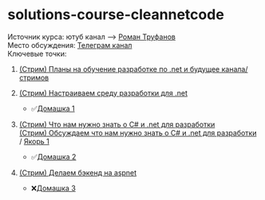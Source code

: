 # solutions-course-cleannetcode
Источник курса: ютуб канал --> [Роман Труфанов](https://www.youtube.com/playlist?list=PLmmIuINqEtvwFrQ9tpYzGMauy4GVp6GuR)  
Место обсуждения: [Телеграм канал](https://t.me/joinchat/ETnMMXnhJng4YmJi)  
Ключевые точки:  
1. [(Стрим) Планы на обучение разработке по .net и будущее канала/стримов](https://www.youtube.com/watch?v=JfuJOrwJZL4&list=PLmmIuINqEtvwFrQ9tpYzGMauy4GVp6GuR&index=1&t=1s)  
   
2. [(Стрим) Настраиваем среду разработки для .net](https://www.youtube.com/watch?v=m2iVPnHXYo8&list=PLmmIuINqEtvwFrQ9tpYzGMauy4GVp6GuR&index=2&t=3495s)   
    + :white_check_mark:[Домашка 1](https://github.com/cleannetcode/Index/discussions/30)  
      
3. [(Стрим) Что нам нужно знать о C# и .net для разработки](https://www.youtube.com/watch?v=RmfGqcVCvtc&list=PLmmIuINqEtvwFrQ9tpYzGMauy4GVp6GuR&index=3&t=720s)  
   [(Стрим) Обсуждаем что нам нужно знать о C# и .net для разработки](https://www.youtube.com/watch?v=ZYK0H-KRVO8&list=PLmmIuINqEtvwFrQ9tpYzGMauy4GVp6GuR&index=4&t=3043s) / [Якорь 1](https://youtu.be/ZYK0H-KRVO8?t=8472)  
    + :white_check_mark:[Домашка 2](https://github.com/cleannetcode/Index/discussions/32)  
  
4. [(Стрим) Делаем бэкенд на aspnet](https://www.youtube.com/watch?v=cLXs-0vetkM&list=PLmmIuINqEtvwFrQ9tpYzGMauy4GVp6GuR&index=5&t=1s)  
    + :x:[Домашка 3](https://github.com/cleannetcode/Index/discussions/33)  
   
